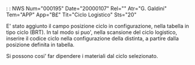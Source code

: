  :  : NWS Num="000195" Date="20000107" Rel="" Atr="G. Galdini" Tem="APP" App="B£" Tit="Ciclo Logistico" Sts="20"

E' stato aggiunto il campo posizione ciclo in configurazione, nella tabella in tipo ciclo (BRT).
In tal modo si puo', nella scansione del ciclo logistico, inserire il codice ciclo nella configurazione della distinta, a partire dalla posizione definita in tabella.

Si possono cosi' far dipendere i materiali dal ciclo selezionato.


